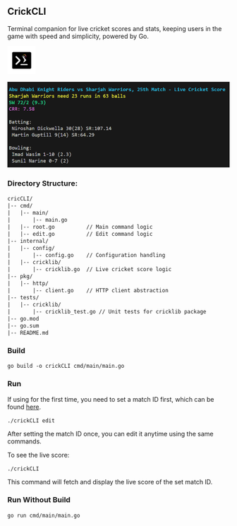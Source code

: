## CrickCLI 
Terminal companion for live cricket scores and stats, keeping users in the game with speed and simplicity, powered by Go.

<img src="assets/logo.png" alt="Logo" width="64"/>

![Logo](assets/img1.png)

### Directory Structure:
```
cricCLI/
|-- cmd/
|   |-- main/
|       |-- main.go       
|   |-- root.go          // Main command logic
|   |-- edit.go          // Edit command logic
|-- internal/
|   |-- config/
|       |-- config.go    // Configuration handling
|   |-- cricklib/
|       |-- cricklib.go  // Live cricket score logic
|-- pkg/
|   |-- http/
|       |-- client.go    // HTTP client abstraction
|-- tests/
|   |-- cricklib/
|       |-- cricklib_test.go // Unit tests for cricklib package
|-- go.mod
|-- go.sum
|-- README.md
```

### Build
```
go build -o crickCLI cmd/main/main.go
```

### Run
If using for the first time, you need to set a match ID first, which can be found [here](https://github.com/prajjwalyd/crickCLI/blob/main/docs/matchID.md).

```
./crickCLI edit
```

After setting the match ID once, you can edit it anytime using the same commands.

To see the live score:
```
./crickCLI
```

This command will fetch and display the live score of the set match ID.

### Run Without Build
```
go run cmd/main/main.go
```
